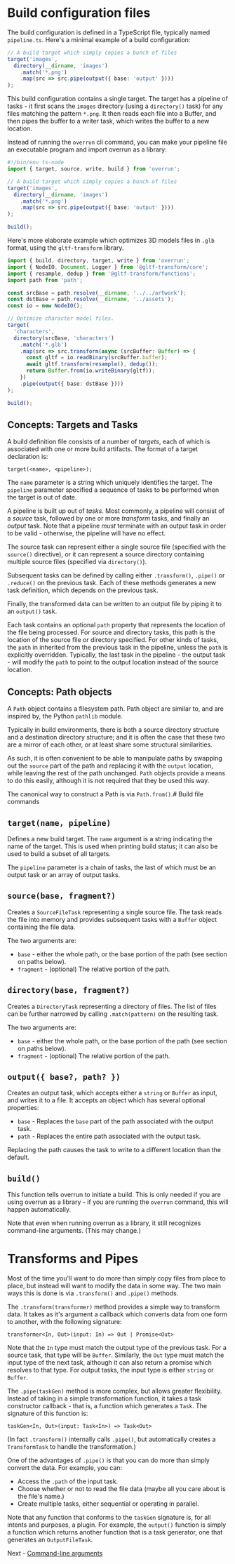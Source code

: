 # Build configuration files

The build configuration is defined in a TypeScript file, typically named `pipeline.ts`.
Here's a minimal example of a build configuration:

```ts
// A build target which simply copies a bunch of files
target('images',
  directory(__dirname, 'images')
    .match('*.png')
    .map(src => src.pipe(output({ base: 'output' })))
);
```

This build configuration contains a single target. The target has a pipeline of tasks - it
first scans the `images` directory (using a `directory()` task) for any files matching the
pattern `*.png`. It then reads each file into a Buffer, and then pipes the buffer to a writer
task, which writes the buffer to a new location.

Instead of running the `overrun` cli command, you can make your pipeline file an executable
program and import overrun as a library:

```ts
#!/bin/env ts-node
import { target, source, write, build } from 'overrun';

// A build target which simply copies a bunch of files
target('images',
  directory(__dirname, 'images')
    .match('*.png')
    .map(src => src.pipe(output({ base: 'output' })))
);

build();
```
Here's more elaborate example which optimizes 3D models files in `.glb` format, using the
`gltf-transform` library.

```ts
import { build, directory, target, write } from 'overrun';
import { NodeIO, Document, Logger } from '@gltf-transform/core';
import { resample, dedup } from '@gltf-transform/functions';
import path from 'path';

const srcBase = path.resolve(__dirname, '../../artwork');
const dstBase = path.resolve(__dirname, '../assets');
const io = new NodeIO();

// Optimize character model files.
target(
  'characters',
  directory(srcBase, 'characters')
    .match('*.glb')
    .map(src => src.transform(async (srcBuffer: Buffer) => {
      const gltf = io.readBinary(srcBuffer.buffer);
      await gltf.transform(resample(), dedup());
      return Buffer.from(io.writeBinary(gltf));
    })
    .pipe(output({ base: dstBase })))
);

build();
```

## Concepts: Targets and Tasks

A build definition file consists of a number of *targets*, each of which is associated with
one or more build artifacts. The format of a target declaration is:

```
target(<name>, <pipeline>);
```

The `name` parameter is a string which uniquely identifies the target. The `pipeline` parameter
specified a sequence of tasks to be performed when the target is out of date.

A pipeline is built up out of *tasks*. Most commonly, a pipeline will consist of a *source*
task, followed by one or more *transform* tasks, and finally an *output* task. Note that a
pipeline *must* terminate with an output task in order to be valid - otherwise, the pipeline
will have no effect.

The source task can represent either a single source file (specified with the `source()` directive),
or it can represent a source directory containing multiple source files (specified via
`directory()`).

Subsequent tasks can be defined by calling either `.transform()`, `.pipe()` or `.reduce()` on
the previous task. Each of these methods generates a new task definition, which depends on
the previous task.

Finally, the transformed data can be written to an output file by piping it to an `output()`
task.

Each task contains an optional `path` property that represents the location of the file
being processed. For source and directory tasks, this path is the location of the source file
or directory specified. For other kinds of tasks, the `path` in inherited from the previous task
in the pipeline, unless the `path` is explicitly overridden. Typically, the last task in the
pipeline - the output task - will modify the `path` to point to the output location instead
of the source location.

## Concepts: Path objects

A `Path` object contains a filesystem path. Path object are similar to, and are inspired by, the
Python `pathlib` module.

Typically in build environments, there is both a source directory structure and a destination
directory structure; and it is often the case that these two are a mirror of each other, or at
least share some structural similarities.

As such, it is often convenient to be able to manipulate paths by swapping out the `source` part of
the path and replacing it with the `output` location, while leaving the rest of the path unchanged.
`Path` objects provide a means to do this easily, although it is not required that they be used
this way.

The canonical way to construct a Path is via `Path.from()`.# Build file commands

## `target(name, pipeline)`

Defines a new build target. The `name` argument is a string indicating the name of the target.
This is used when printing build status; it can also be used to build a subset of all targets.

The `pipeline` parameter is a chain of tasks, the last of which must be an output task or an
array of output tasks.

## `source(base, fragment?)`

Creates a `SourceFileTask` representing a single source file. The task reads the file into memory
and provides subsequent tasks with a `Buffer` object containing the file data.

The two arguments are:

* `base` - either the whole path, or the base portion of the path (see section on paths
  below).
* `fragment` - (optional) The relative portion of the path.

## `directory(base, fragment?)`

Creates a `DirectoryTask` representing a directory of files. The list of files can be
further narrowed by calling `.match(pattern)` on the resulting task.

The two arguments are:

* `base` - either the whole path, or the base portion of the path (see section on paths
  below).
* `fragment` - (optional) The relative portion of the path.

## `output({ base?, path? })`

Creates an output task, which accepts either a `string` or `Buffer` as input, and writes it
to a file. It accepts an object which has several optional properties:

* `base` - Replaces the `base` part of the path associated with the output task.
* `path` - Replaces the entire path associated with the output task.

Replacing the path causes the task to write to a different location than the default.

## `build()`

This function tells overrun to initiate a build. This is only needed if you are using overrun
as a library - if you are running the `overrun` command, this will happen automatically.

Note that even when running overrun as a library, it still recognizes command-line arguments.
(This may change.)

# Transforms and Pipes

Most of the time you'll want to do more than simply copy files from place to place, but instead
will want to modify the data in some way. The two main ways this is done is via `.transform()` and
`.pipe()` methods.

The `.transform(transformer)` method provides a simple way to transform data. It takes as it's
argument a callback which converts data from one form to another, with the following signature:

  `transformer<In, Out>(input: In) => Out | Promise<Out>`

Note that the `In` type must match the output type of the previous task. For a source task,
that type will be `Buffer`. Similarly, the `Out` type must match the input type of the next
task, although it can also return a promise which resolves to that type. For output tasks,
the input type is either `string` or `Buffer`.

The `.pipe(taskGen)` method is more complex, but allows greater flexibility. Instead of taking
in a simple transformation function, it takes a task constructor callback - that is, a function
which generates a `Task`. The signature of this function is:

  `taskGen<In, Out>(input: Task<In>) => Task<Out>`

(In fact `.transform()` internally calls `.pipe()`, but automatically creates a `TransformTask`
to handle the transformation.)

One of the advantages of `.pipe()` is that you can do more than simply convert the data. For
example, you can:

* Access the `.path` of the input task.
* Choose whether or not to read the file data (maybe all you care about is the file's name.)
* Create multiple tasks, either sequential or operating in parallel.

Note that any function that conforms to the `taskGen` signature is, for all intents and purposes,
a plugin. For example, the `output()` function is simply a function which returns another function
that is a task generator, one that generates an `OutputFileTask`.

Next - [Command-line arguments](./commandline.html)
